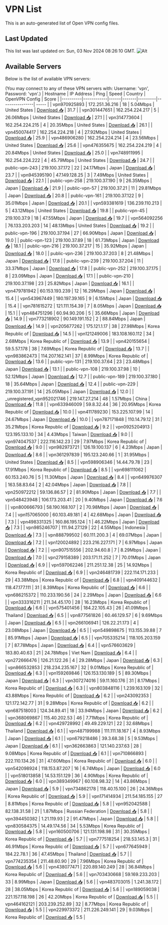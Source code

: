 # VPN List

This is an auto-generated list of Open VPN config files.

## Last Updated

This list was last updated on: Sun, 03 Nov 2024 08:26:10 GMT.
![Alt](https://repobeats.axiom.co/api/embed/186b98318ef1479477931607c1ad7d823f12451f.svg "Repobeats analytics image")

## Available Servers

Below is the list of available VPN servers:

(You may connect to any of these VPN servers with: Username: 'vpn', Password: 'vpn'.)
| Hostname | IP Address | Ping | Speed | Country | OpenVPN Config | Score |
|----------|------------|------|-------|---------|----------------| ----- |
| vpn970925893 | 172.251.36.216 | 18 | 5.04Mbps | United States | [Download 📥](./configs/server_0_US.ovpn) | 31.7 |
| vpn301447651 | 162.254.224.217 | 5 | 26.06Mbps | United States | [Download 📥](./configs/server_1_US.ovpn) | 27.1 |
| vpn314773604 | 162.254.224.215 | 4 | 20.35Mbps | United States | [Download 📥](./configs/server_2_US.ovpn) | 26.1 |
| vpn450074417 | 162.254.224.218 | 4 | 27.92Mbps | United States | [Download 📥](./configs/server_3_US.ovpn) | 25.9 |
| vpn486906280 | 162.254.224.214 | 4 | 23.56Mbps | United States | [Download 📥](./configs/server_4_US.ovpn) | 25.6 |
| vpn476355675 | 162.254.224.219 | 4 | 20.84Mbps | United States | [Download 📥](./configs/server_5_US.ovpn) | 25.0 |
| vpn748911995 | 162.254.224.222 | 4 | 45.79Mbps | United States | [Download 📥](./configs/server_6_US.ovpn) | 24.7 |
| public-vpn-243 | 219.100.37.172 | 22 | 24.17Mbps | Japan | [Download 📥](./configs/server_7_JP.ovpn) | 23.7 |
| vpn945395190 | 47.149.128.25 | 3 | 7.49Mbps | United States | [Download 📥](./configs/server_8_US.ovpn) | 22.1 |
| public-vpn-258 | 219.100.37.190 | 9 | 26.35Mbps | Japan | [Download 📥](./configs/server_9_JP.ovpn) | 21.9 |
| public-vpn-57 | 219.100.37.21 | 11 | 29.81Mbps | Japan | [Download 📥](./configs/server_10_JP.ovpn) | 20.8 |
| public-vpn-161 | 219.100.37.122 | 9 | 35.01Mbps | Japan | [Download 📥](./configs/server_11_JP.ovpn) | 20.1 |
| vpn593381619 | 136.239.110.213 | 5 | 43.12Mbps | United States | [Download 📥](./configs/server_12_US.ovpn) | 19.8 |
| public-vpn-45 | 219.100.37.9 | 18 | 47.55Mbps | Japan | [Download 📥](./configs/server_13_JP.ovpn) | 19.7 |
| vpn564092256 | 76.133.203.203 | 14 | 48.13Mbps | United States | [Download 📥](./configs/server_14_US.ovpn) | 19.2 |
| public-vpn-196 | 219.100.37.194 | 27 | 66.90Mbps | Japan | [Download 📥](./configs/server_15_JP.ovpn) | 19.0 |
| public-vpn-123 | 219.100.37.89 | 18 | 61.73Mbps | Japan | [Download 📥](./configs/server_16_JP.ovpn) | 18.1 |
| public-vpn-216 | 219.100.37.217 | 15 | 35.92Mbps | Japan | [Download 📥](./configs/server_17_JP.ovpn) | 18.0 |
| public-vpn-236 | 219.100.37.203 | 8 | 21.48Mbps | Japan | [Download 📥](./configs/server_18_JP.ovpn) | 17.8 |
| public-vpn-239 | 219.100.37.204 | 11 | 33.37Mbps | Japan | [Download 📥](./configs/server_19_JP.ovpn) | 17.8 |
| public-vpn-252 | 219.100.37.175 | 8 | 23.09Mbps | Japan | [Download 📥](./configs/server_20_JP.ovpn) | 17.1 |
| public-vpn-210 | 219.100.37.198 | 23 | 25.82Mbps | Japan | [Download 📥](./configs/server_21_JP.ovpn) | 16.1 |
| vpn479781942 | 60.153.193.239 | 12 | 16.29Mbps | Japan | [Download 📥](./configs/server_22_JP.ovpn) | 15.4 |
| vpn543967449 | 180.197.39.165 | 9 | 6.15Mbps | Japan | [Download 📥](./configs/server_23_JP.ovpn) | 15.4 |
| vpn781615272 | 121.111.154.39 | 7 | 8.05Mbps | Japan | [Download 📥](./configs/server_24_JP.ovpn) | 15.1 |
| vpn484751296 | 60.94.90.206 | 5 | 35.66Mbps | Japan | [Download 📥](./configs/server_25_JP.ovpn) | 14.9 |
| vpn773218902 | 90.149.191.152 | 2 | 88.84Mbps | Japan | [Download 📥](./configs/server_26_JP.ovpn) | 14.9 |
| vpn205677262 | 175.121.1.17 | 38 | 27.98Mbps | Korea Republic of | [Download 📥](./configs/server_27_KR.ovpn) | 14.5 |
| vpn121249006 | 183.108.160.112 | 34 | 2.68Mbps | Korea Republic of | [Download 📥](./configs/server_28_KR.ovpn) | 13.9 |
| vpn420155654 | 59.5.57.178 | 38 | 7.69Mbps | Korea Republic of | [Download 📥](./configs/server_29_KR.ovpn) | 13.7 |
| vpn983862473 | 114.207.162.141 | 37 | 8.99Mbps | Korea Republic of | [Download 📥](./configs/server_30_KR.ovpn) | 13.6 |
| public-vpn-131 | 219.100.37.64 | 23 | 23.48Mbps | Japan | [Download 📥](./configs/server_31_JP.ovpn) | 13.1 |
| public-vpn-108 | 219.100.37.98 | 10 | 52.12Mbps | Japan | [Download 📥](./configs/server_32_JP.ovpn) | 12.7 |
| public-vpn-189 | 219.100.37.180 | 18 | 35.64Mbps | Japan | [Download 📥](./configs/server_33_JP.ovpn) | 12.4 |
| public-vpn-229 | 219.100.37.191 | 14 | 25.05Mbps | Japan | [Download 📥](./configs/server_34_JP.ovpn) | 12.0 |
| _unregistered_vpn952021746 | 219.147.27.214 | 48 | 1.57Mbps | China | [Download 📥](./configs/server_35_CN.ovpn) | 11.8 |
| vpn633946009 | 59.8.32.44 | 36 | 20.95Mbps | Korea Republic of | [Download 📥](./configs/server_36_KR.ovpn) | 10.0 |
| vpn411789230 | 153.225.107.99 | 14 | 24.67Mbps | Japan | [Download 📥](./configs/server_37_JP.ovpn) | 10.0 |
| vpn787171848 | 110.14.79.12 | 31 | 35.21Mbps | Korea Republic of | [Download 📥](./configs/server_38_KR.ovpn) | 9.2 |
| vpn0925204913 | 123.195.133.10 | 34 | 4.43Mbps | Taiwan | [Download 📥](./configs/server_39_TW.ovpn) | 9.0 |
| vpn974047537 | 222.116.142.23 | 29 | 7.97Mbps | Korea Republic of | [Download 📥](./configs/server_40_KR.ovpn) | 9.0 |
| vpn982973721 | 126.19.100.137 | 6 | 4.23Mbps | Japan | [Download 📥](./configs/server_41_JP.ovpn) | 8.6 |
| vpn361297839 | 195.123.240.66 | 1 | 31.95Mbps | United States | [Download 📥](./configs/server_42_US.ovpn) | 8.5 |
| vpn598906346 | 14.44.79.78 | 23 | 17.91Mbps | Korea Republic of | [Download 📥](./configs/server_43_KR.ovpn) | 8.5 |
| vpn698111062 | 60.153.240.76 | 5 | 11.30Mbps | Japan | [Download 📥](./configs/server_44_JP.ovpn) | 8.4 |
| vpn649976307 | 163.58.83.64 | 2 | 42.04Mbps | Japan | [Download 📥](./configs/server_45_JP.ovpn) | 7.8 |
| vpn250972212 | 59.136.86.57 | 2 | 81.90Mbps | Japan | [Download 📥](./configs/server_46_JP.ovpn) | 7.7 |
| vpn548423948 | 106.173.203.41 | 20 | 9.40Mbps | Japan | [Download 📥](./configs/server_47_JP.ovpn) | 7.6 |
| vpn800666793 | 58.190.168.107 | 2 | 70.98Mbps | Japan | [Download 📥](./configs/server_48_JP.ovpn) | 7.4 |
| vpn157065000 | 60.103.49.181 | 4 | 42.68Mbps | Japan | [Download 📥](./configs/server_49_JP.ovpn) | 7.3 |
| vpn498331325 | 160.86.195.124 | 1 | 46.22Mbps | Japan | [Download 📥](./configs/server_50_JP.ovpn) | 7.3 |
| vpn985246707 | 111.94.27.129 | 22 | 4.55Mbps | Indonesia | [Download 📥](./configs/server_51_ID.ovpn) | 7.3 |
| vpn888799502 | 60.111.200.3 | 4 | 69.07Mbps | Japan | [Download 📥](./configs/server_52_JP.ovpn) | 7.2 |
| vpn120024892 | 223.216.227.171 | 7 | 6.97Mbps | Japan | [Download 📥](./configs/server_53_JP.ovpn) | 7.2 |
| vpn907515556 | 202.94.60.8 | 7 | 8.29Mbps | Japan | [Download 📥](./configs/server_54_JP.ovpn) | 7.0 |
| vpn279158389 | 203.171.11.252 | 7 | 70.01Mbps | Japan | [Download 📥](./configs/server_55_JP.ovpn) | 6.9 |
| vpn597062246 | 211.251.12.38 | 25 | 14.92Mbps | Korea Republic of | [Download 📥](./configs/server_56_KR.ovpn) | 6.9 |
| vpn246481739 | 222.114.171.233 | 29 | 43.38Mbps | Korea Republic of | [Download 📥](./configs/server_57_KR.ovpn) | 6.8 |
| vpn409144632 | 118.47.177.111 | 31 | 8.39Mbps | Korea Republic of | [Download 📥](./configs/server_58_KR.ovpn) | 6.6 |
| vpn686215372 | 110.233.190.56 | 24 | 2.29Mbps | Japan | [Download 📥](./configs/server_59_JP.ovpn) | 6.6 |
| vpn333316211 | 211.34.45.170 | 28 | 16.23Mbps | Korea Republic of | [Download 📥](./configs/server_60_KR.ovpn) | 6.6 |
| vpn575401456 | 184.22.105.43 | 26 | 41.09Mbps | Thailand | [Download 📥](./configs/server_61_TH.ovpn) | 6.5 |
| vpn877561826 | 60.46.129.57 | 6 | 9.69Mbps | Japan | [Download 📥](./configs/server_62_JP.ovpn) | 6.5 |
| vpn266106941 | 126.22.21.173 | 4 | 23.08Mbps | Japan | [Download 📥](./configs/server_63_JP.ovpn) | 6.5 |
| vpn549898675 | 113.155.39.88 | 7 | 85.91Mbps | Japan | [Download 📥](./configs/server_64_JP.ovpn) | 6.5 |
| vpn705335214 | 118.105.203.159 | 7 | 87.78Mbps | Japan | [Download 📥](./configs/server_65_JP.ovpn) | 6.4 |
| vpn576603629 | 183.80.40.63 | 21 | 24.78Mbps | Viet Nam | [Download 📥](./configs/server_66_VN.ovpn) | 6.4 |
| vpn272666476 | 126.21.122.26 | 4 | 29.28Mbps | Japan | [Download 📥](./configs/server_67_JP.ovpn) | 6.3 |
| vpn866532853 | 218.234.235.167 | 32 | 9.01Mbps | Korea Republic of | [Download 📥](./configs/server_68_KR.ovpn) | 6.3 |
| vpn159269846 | 126.153.130.189 | 5 | 89.30Mbps | Japan | [Download 📥](./configs/server_69_JP.ovpn) | 6.3 |
| vpn307274016 | 59.11.160.176 | 31 | 8.17Mbps | Korea Republic of | [Download 📥](./configs/server_70_KR.ovpn) | 6.3 |
| vpn803848116 | 1.239.163.109 | 32 | 43.88Mbps | Korea Republic of | [Download 📥](./configs/server_71_KR.ovpn) | 6.2 |
| vpn243092353 | 121.172.142.77 | 31 | 9.28Mbps | Korea Republic of | [Download 📥](./configs/server_72_KR.ovpn) | 6.2 |
| vpn687518003 | 124.34.89.41 | 18 | 33.94Mbps | Japan | [Download 📥](./configs/server_73_JP.ovpn) | 6.2 |
| vpn368069867 | 115.40.202.53 | 46 | 7.71Mbps | Korea Republic of | [Download 📥](./configs/server_74_KR.ovpn) | 6.2 |
| vpn429728992 | 49.49.229.121 | 22 | 32.68Mbps | Thailand | [Download 📥](./configs/server_75_TH.ovpn) | 6.1 |
| vpn487199988 | 111.111.18.167 | 4 | 8.93Mbps | Japan | [Download 📥](./configs/server_76_JP.ovpn) | 6.1 |
| vpn679218486 | 39.3.68.38 | 5 | 9.53Mbps | Japan | [Download 📥](./configs/server_77_JP.ovpn) | 6.1 |
| vpn362663863 | 121.140.237.63 | 28 | 9.08Mbps | Korea Republic of | [Download 📥](./configs/server_78_KR.ovpn) | 6.1 |
| vpn710866893 | 222.110.134.26 | 31 | 47.60Mbps | Korea Republic of | [Download 📥](./configs/server_79_KR.ovpn) | 6.0 |
| vpn542098924 | 118.153.87.207 | 16 | 6.74Mbps | Japan | [Download 📥](./configs/server_80_JP.ovpn) | 6.0 |
| vpn518013858 | 14.53.151.129 | 36 | 4.90Mbps | Korea Republic of | [Download 📥](./configs/server_81_KR.ovpn) | 6.0 |
| vpn389349967 | 60.108.98.32 | 14 | 43.86Mbps | Japan | [Download 📥](./configs/server_82_JP.ovpn) | 5.9 |
| vpn734862178 | 118.40.15.100 | 26 | 24.36Mbps | Korea Republic of | [Download 📥](./configs/server_83_KR.ovpn) | 5.9 |
| vpn171414934 | 211.54.185.155 | 27 | 8.81Mbps | Korea Republic of | [Download 📥](./configs/server_84_KR.ovpn) | 5.8 |
| vpn952042588 | 82.138.31.58 | 21 | 1.87Mbps | Russian Federation | [Download 📥](./configs/server_85_RU.ovpn) | 5.8 |
| vpn394450382 | 1.21.119.93 | 2 | 91.47Mbps | Japan | [Download 📥](./configs/server_86_JP.ovpn) | 5.8 |
| vpn830584375 | 14.49.174.56 | 34 | 5.53Mbps | Korea Republic of | [Download 📥](./configs/server_87_KR.ovpn) | 5.8 |
| vpn160500706 | 121.131.198.98 | 31 | 30.35Mbps | Korea Republic of | [Download 📥](./configs/server_88_KR.ovpn) | 5.7 |
| vpn777518254 | 218.53.145.3 | 31 | 46.91Mbps | Korea Republic of | [Download 📥](./configs/server_89_KR.ovpn) | 5.7 |
| vpn677645949 | 184.22.78.1 | 36 | 47.45Mbps | Thailand | [Download 📥](./configs/server_90_TH.ovpn) | 5.7 |
| vpn774235354 | 211.48.60.90 | 29 | 7.96Mbps | Korea Republic of | [Download 📥](./configs/server_91_KR.ovpn) | 5.6 |
| vpn438077471 | 220.89.140.249 | 28 | 36.84Mbps | Korea Republic of | [Download 📥](./configs/server_92_KR.ovpn) | 5.6 |
| vpn703430668 | 59.169.233.203 | 33 | 8.99Mbps | Japan | [Download 📥](./configs/server_93_JP.ovpn) | 5.6 |
| vpn483703015 | 1.241.38.172 | 28 | 38.05Mbps | Korea Republic of | [Download 📥](./configs/server_94_KR.ovpn) | 5.6 |
| vpn189059038 | 221.157.118.198 | 26 | 42.20Mbps | Korea Republic of | [Download 📥](./configs/server_95_KR.ovpn) | 5.5 |
| vpn464162121 | 203.239.252.89 | 32 | 8.77Mbps | Korea Republic of | [Download 📥](./configs/server_96_KR.ovpn) | 5.5 |
| vpn229973372 | 211.226.249.141 | 29 | 9.03Mbps | Korea Republic of | [Download 📥](./configs/server_97_KR.ovpn) | 5.5 |
